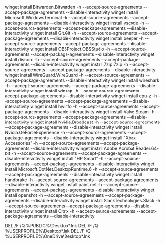 winget install Bitwarden.Bitwarden -h --accept-source-agreements --accept-package-agreements --disable-interactivity
winget install Microsoft.WindowsTerminal -h --accept-source-agreements --accept-package-agreements --disable-interactivity
winget install vscode -h --accept-source-agreements --accept-package-agreements --disable-interactivity
winget install Git.Git -h --accept-source-agreements --accept-package-agreements --disable-interactivity
winget install beeper -h --accept-source-agreements --accept-package-agreements --disable-interactivity
winget install OBSProject.OBSStudio -h --accept-source-agreements --accept-package-agreements --disable-interactivity
winget install discord -h --accept-source-agreements --accept-package-agreements --disable-interactivity
winget install 7zip.7zip -h --accept-source-agreements --accept-package-agreements --disable-interactivity
winget install WireGuard.WireGuard -h --accept-source-agreements --accept-package-agreements --disable-interactivity
winget install wireshark -h --accept-source-agreements --accept-package-agreements --disable-interactivity
winget install winscp -h --accept-source-agreements --accept-package-agreements --disable-interactivity
winget install cpu-z -h --accept-source-agreements --accept-package-agreements --disable-interactivity
winget install hwinfo -h --accept-source-agreements --accept-package-agreements --disable-interactivity
winget install Valve.Steam -h --accept-source-agreements --accept-package-agreements --disable-interactivity
winget install Nvidia.Broadcast -h --accept-source-agreements --accept-package-agreements --disable-interactivity
winget install Nvidia.GeForceExperience -h --accept-source-agreements --accept-package-agreements --disable-interactivity
winget install "Xbox Accessories" -h --accept-source-agreements --accept-package-agreements --disable-interactivity
winget install Adobe.Acrobat.Reader.64-bit -h --accept-source-agreements --accept-package-agreements --disable-interactivity
winget install "HP Smart" -h --accept-source-agreements --accept-package-agreements --disable-interactivity
winget install Microsoft.DotNet.DesktopRuntime.6 -h --accept-source-agreements --accept-package-agreements --disable-interactivity
winget install handbrake -h --accept-source-agreements --accept-package-agreements --disable-interactivity
winget install paint.net -h --accept-source-agreements --accept-package-agreements --disable-interactivity
winget install openshot -h --accept-source-agreements --accept-package-agreements --disable-interactivity
winget install SlackTechnologies.Slack -h --accept-source-agreements --accept-package-agreements --disable-interactivity
winget install Citrix -h --accept-source-agreements --accept-package-agreements --disable-interactivity

DEL /F /Q %PUBLIC%\Desktop\*.lnk 
DEL /F /Q %USERPROFILE%\Desktop\*.lnk
DEL /F /Q %USERPROFILE%\OneDrive\Desktop\*.lnk